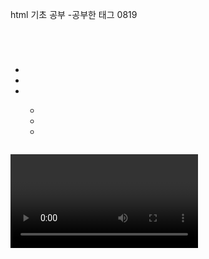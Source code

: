 html 기초 공부
-공부한 태그
0819
<body></body>
<div></div>
<h1></h1>
<h2></h2>
<h3></h3>

<p></p>

<br/>

<strong></strong>

<ul>
    <li></li>
    <li></li>
    <li></li>
</ul>

<dib id="#"></div>

<ol>
    <ul>
        <li></li>
        <li></li>
        <li></li>
    </ul>
</ol>

<img />

<video></video>